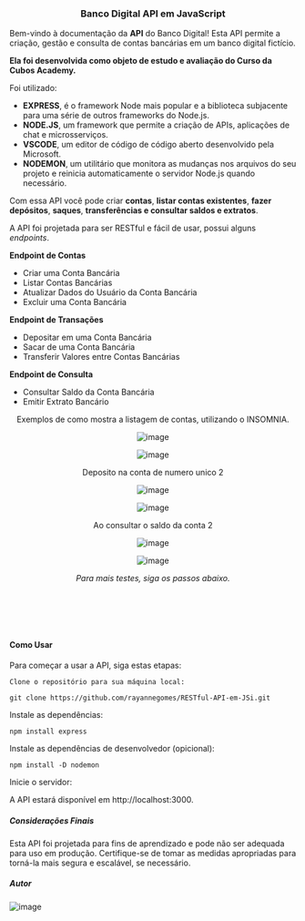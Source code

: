 ### <p align="center"> Banco Digital API em JavaScript</p>

Bem-vindo à documentação da **API** do Banco Digital! 
Esta API permite a criação, gestão e consulta de contas bancárias em um banco digital fictício. 

**Ela foi desenvolvida como objeto de estudo e avaliação do Curso da Cubos Academy.** 

Foi utilizado:
- **EXPRESS**, é o framework Node mais popular e a biblioteca subjacente para uma série de outros frameworks do Node.js.
- **NODE.JS**, um framework que permite a criação de APIs, aplicações de chat e microsserviços.
- **VSCODE**, um editor de código de código aberto desenvolvido pela Microsoft.
- **NODEMON**, um utilitário que monitora as mudanças nos arquivos do seu projeto e reinicia automaticamente o servidor Node.js quando necessário.

Com essa API você pode criar **contas**, **listar contas existentes**, **fazer depósitos**, **saques**, **transferências e consultar saldos e extratos**. 

A API foi projetada para ser RESTful e fácil de usar, possui alguns *endpoints*.

**Endpoint de Contas**
- Criar uma Conta Bancária
- Listar Contas Bancárias
- Atualizar Dados do Usuário da Conta Bancária
- Excluir uma Conta Bancária

**Endpoint de Transações**
- Depositar em uma Conta Bancária
- Sacar de uma Conta Bancária
- Transferir Valores entre Contas Bancárias

**Endpoint de Consulta**
- Consultar Saldo da Conta Bancária
- Emitir Extrato Bancário
<div  align="center" style="margin-bottom:100px">
Exemplos de como mostra a listagem de contas, utilizando o INSOMNIA.
	
![image](https://github.com/rayannegomes/RESTful-API-em-JS/assets/115596746/7ac2bfc0-b3a2-469c-a172-5ce4c365c713)


![image](https://github.com/rayannegomes/RESTful-API-em-JS/assets/115596746/f1e5a70b-6c99-49b9-a8cb-7371e468153f)

Deposito na conta de numero unico 2

![image](https://github.com/rayannegomes/RESTful-API-em-JS/assets/115596746/ce244758-202c-42d4-af77-b4ae63de1a61)

![image](https://github.com/rayannegomes/RESTful-API-em-JS/assets/115596746/b277779f-2901-4226-9ce7-0f9037d27be8)

Ao consultar o saldo da conta 2

![image](https://github.com/rayannegomes/RESTful-API-em-JS/assets/115596746/5c76b5dc-7108-4175-a7d7-53352968d431)


![image](https://github.com/rayannegomes/RESTful-API-em-JS/assets/115596746/f3986d9d-a941-4d7d-a7c9-19b4c434d21a)

*Para mais testes, siga os passos abaixo.*
 </div>

#### **Como Usar**

Para começar a usar a API, siga estas etapas:

    Clone o repositório para sua máquina local: 
	
	git clone https://github.com/rayannegomes/RESTful-API-em-JSi.git 

Instale as dependências:
	
	npm install express
Instale as dependências de desenvolvedor (opicional):
	
	npm install -D nodemon
 
Inicie o servidor:

A API estará disponível em http://localhost:3000.

##### Considerações Finais

Esta API foi projetada para fins de aprendizado e pode não ser adequada para uso em produção. Certifique-se de tomar as medidas apropriadas para torná-la mais segura e escalável, se necessário.

##### Autor

![image](https://github.com/rayannegomes/RESTful-API-em-JS/assets/115596746/6b04d948-39d5-4c55-8b27-d63965c458d6)

